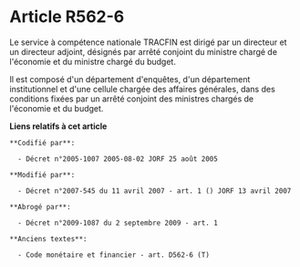 # Article R562-6

Le service à compétence nationale TRACFIN est dirigé par un directeur et un directeur adjoint, désignés par arrêté conjoint
du ministre chargé de l'économie et du ministre chargé du budget.

Il est composé d'un département d'enquêtes, d'un département institutionnel et d'une cellule chargée des affaires générales,
dans des conditions fixées par un arrêté conjoint des ministres chargés de l'économie et du budget.

**Liens relatifs à cet article**

	**Codifié par**:

	  - Décret n°2005-1007 2005-08-02 JORF 25 août 2005

	**Modifié par**:

	  - Décret n°2007-545 du 11 avril 2007 - art. 1 () JORF 13 avril 2007

	**Abrogé par**:

	  - Décret n°2009-1087 du 2 septembre 2009 - art. 1

	**Anciens textes**:

	  - Code monétaire et financier - art. D562-6 (T)

